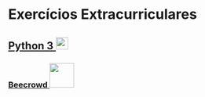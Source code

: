 # Exercícios Extracurriculares

## <a href="/Python">Python 3 <img src="https://cdn-icons-png.flaticon.com/512/5968/5968350.png" width="25"></a>

### <a href="/Python">Beecrowd <img src="https://camo.githubusercontent.com/bbe5847ffb3150a8e350f3d0ee1ca19720a09fc7caf188e44ea2bff31336bf30/68747470733a2f2f7777772e62656563726f77642e636f6d2e62722f686f6d652f77702d636f6e74656e742f75706c6f6164732f323032312f30382f62656563726f77645f5f726f786f566572742d333030783234312e706e67" width="50"></a>